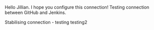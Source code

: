Hello Jillian. I hope you configure this connection! 
Testing connection between GitHub and Jenkins.


Stabilising connection - testing
testing2
